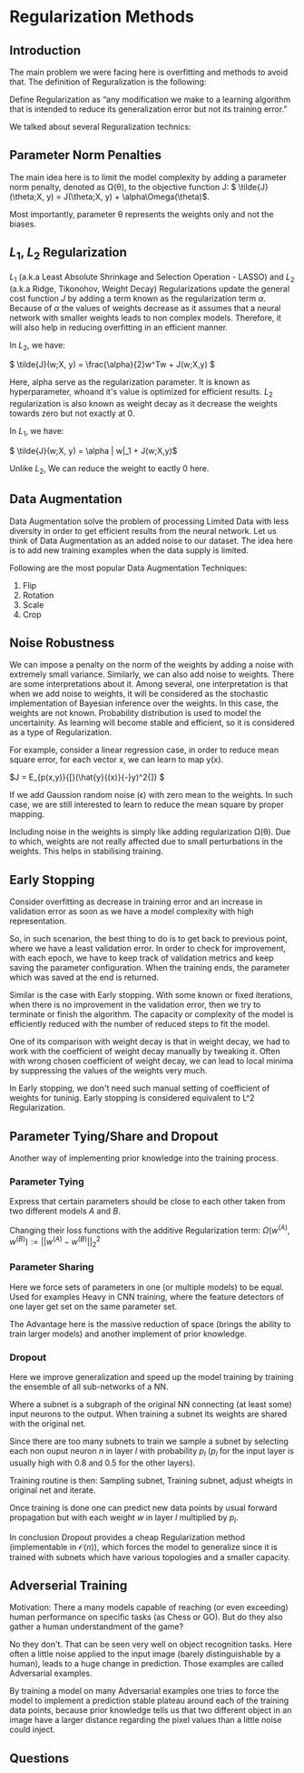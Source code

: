 # Regularization Methods

## Introduction
The main problem we were facing here is overfitting and methods to avoid that.
The definition of Reguralization is the following: 

Define Regularization as “any modification we make to a learning algorithm that is intended to reduce its generalization error but not its training error.”

We talked about several Reguralization technics:

## Parameter Norm Penalties
The main idea here is to limit the  model complexity by adding a parameter norm penalty, denoted as Ω(θ), to the objective function J:
$ \tilde{J}(\theta;X, y) = J(\theta;X, y) + \alpha\Omega(\theta)$. 

Most importantly, parameter θ represents the weights only and not the biases.

## $L_1$, $L_2$ Regularization

$L_1$ (a.k.a Least Absolute Shrinkage and Selection Operation - LASSO) and $L_2$ (a.k.a Ridge, Tikonohov, Weight Decay) Regularizations update the general cost function $J$ by adding a term known as the regularization term $\alpha$. 
Because of $\alpha$ the values of weights decrease as it assumes that a neural network with smaller weights leads to non complex models. 
Therefore, it will also help in reducing overfitting in an efficient manner.

In $L_2$, we have:

$ \tilde{J}(w;X, y) = \frac{\alpha}{2}w^Tw + J(w;X,y) $

Here, alpha serve as the regularization parameter.  It is known as hyperparameter, whoand it's value is optimized for efficient results. $L_2$ regularization is also known as weight decay as it decrease the weights towards zero but not exactly at 0.

In $L_1$, we have:

$ \tilde{J}(w;X, y) = \alpha \| w\|_1 + J(w;X,y)$

Unlike $L_2$, We can reduce the weight to eactly 0 here.


## Data Augmentation

Data Augmentation solve the problem of processing Limited Data with less diversity in order to get efficient results from the neural network.
Let us think of Data Augmentation as an added noise to our dataset. The idea here is to add new training examples when the data supply is limited.

Following are the most popular Data Augmentation Techniques:

1. Flip
2. Rotation
3. Scale
4. Crop

## Noise Robustness

We can impose a penalty on the norm of the weights by adding a noise with extremely small variance. Similarly, we can also add noise to weights. 
There are some interpretations about it. Among several, one interpretation is that when we add noise to weights, it will be considered as the 
stochastic implementation of Bayesian inference over the weights. In this case, the weights are not known. Probability distribution is used to model the uncertainity.
As learning will become stable and efficient, so it is considered as a type of Regularization. 

For example, consider a linear regression case, in order to reduce mean square error, for each vector x, we can learn to map y(x). 

$J = E_{p(x,y)}{[}(\hat{y}{(x)}{-}y)^2{]} $

If we add Gaussion random noise (ϵ) with zero mean to the weights. In such case, we are still interested to learn to reduce the mean square by proper mapping. 

Including noise in the weights is simply like adding regularization Ω(θ). Due to which, weights are not really affected due to small perturbations in the weights. This helps in stabilising training. 

## Early Stopping

Consider overfitting as decrease in training error and an increase in validation error as soon as we have a model complexity with high representation. 

So, in such scenarion, the best thing to do is to get back to previous point, where we have a least validation error. In order to check for improvement, with each epoch, we have to keep track of validation metrics and keep saving the parameter configuration. When the training
ends, the parameter which was saved at the end is returned.

Similar is the case with Early stopping. With some known or fixed iterations, when there is no improvement in the validation error, then we try to terminate or finish the algorithm.
The capacity or complexity of the model is efficiently reduced with the number of reduced steps to fit the model. 

One of its comparison with weight decay is that in weight decay, we had to work with the coefficient of weight decay manually by tweaking it. Often with 
wrong chosen coefficient of weight decay, we can lead to local minima by suppressing the values of the weights very much.

In Early stopping, we don't need such manual setting of coefficient of weights for tuninig. Early stopping is considered equivalent to L^2 Regularization. 


## Parameter Tying/Share and Dropout
Another way of implementing prior knowledge into the training process. 

### Parameter Tying
Express that certain parameters should be close to each other taken from two different models $A$ and $B$. 

Changing their loss functions with the additive Regularization term: $\Omega(w^{(A)}, w^{(B)}) := \vert\vert w^{(A)}-w^{(B)} \vert\vert_2^2$

### Parameter Sharing
Here we force sets of parameters in one (or multiple models) to be equal. Used for examples Heavy in CNN training, where the feature detectors of one layer get set on the same parameter set. 

The Advantage here is the massive reduction of space (brings the ability to train larger models) and another implement of prior knowledge.

### Dropout
Here we improve generalization and speed up the model training by training the ensemble of all sub-networks of a NN. 

Where a subnet is a subgraph of the original NN connecting (at least some) input neurons to the output. 
When training a subnet its weights are shared with the original net. 


Since there are too many subnets to train we sample a subnet by selecting each non ouput neuron $n$ in layer $l$ with probability $p_l$ 
($p_l$ for the input layer is usually high with $0.8$ and $0.5$ for the other layers).

Training routine is then: Sampling subnet, Training subnet, adjust wheigts in original net and iterate.

Once training is done one can predict new data points by usual forward propagation but with each weight $w$ in layer $l$ multiplied by $p_l$.

In conclusion Dropout provides a cheap Regularization method (implementable in $\mathcal{O}(n)$), 
which forces the model to generalize since it is trained with subnets which have various topologies and a smaller capacity.



## Adverserial Training
Motivation: There a many models capable of reaching (or even exceeding) 
human performance on specific tasks (as Chess or GO). But do they also gather a human understandment of the game?

No they don't. That can be seen very well on object recognition tasks. 
Here often a little noise applied to the input image (barely distinguishable by a human), leads to a huge change in prediction. 
Those examples are called Adversarial examples. 


By training a model on many Adversarial examples one tries to force the model to implement a prediction stable plateau around each of the training data points, 
because prior knowledge tells us that two different object in an image have a larger distance regarding the pixel values than a little noise could inject.



## Questions